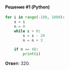 #### Решение #1 (Python)
```python
for i in range(-100, 1000):
	s = i
	n = 0
	while s > 0:
		s = s - 20
		n = n + 3
	
	if n == 48:
		print(i)
```

**Ответ:** 320.
